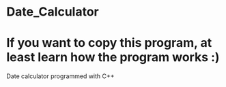# Date_Calculator
# If you want to copy this program, at least learn how the program works :)
Date calculator programmed with C++
